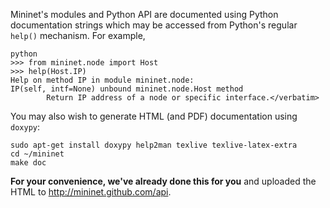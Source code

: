 Mininet's modules and Python API are documented using Python documentation strings which may be accessed from Python's regular `help()` mechanism. For example,

    python
    >>> from mininet.node import Host
    >>> help(Host.IP)
    Help on method IP in module mininet.node:
    IP(self, intf=None) unbound mininet.node.Host method
            Return IP address of a node or specific interface.</verbatim>

You may also wish to generate HTML (and PDF) documentation using `doxypy`:

    sudo apt-get install doxypy help2man texlive texlive-latex-extra
    cd ~/mininet
    make doc

**For your convenience, we've already done this for you** and uploaded the HTML to <http://mininet.github.com/api>.